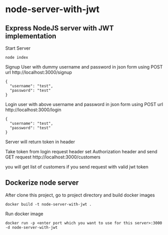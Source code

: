 # node-server-with-jwt

## Express NodeJS server with JWT implementation

Start Server
```
node index
```

Signup User with dummy username and password in json form using POST url http://localhost:3000/signup
```
{
  "username": "test",
  "password": "test"
}
```

Login user with above username and password in json form using POST url http://localhost:3000/login
```
{
  "username": "test",
  "password": "test"
}
```
Server will return token in header

Take token from login request header set Authorization header and send GET request http://localhost:3000/customers

you will get list of customers if you send request with valid jwt token

## Dockerize node server

After clone this project, go to project directory and build docker images
```
docker build -t node-server-with-jwt .
```

Run docker image
```
docker run -p <enter port which you want to use for this server>:3000 -d node-server-with-jwt
```
